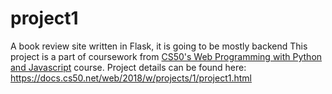 # project1
A book review site written in Flask, it is going to be mostly backend
This project is a part of coursework from [CS50's Web Programming with Python and Javascript](https://www.edx.org/course/cs50s-web-programming-with-python-and-javascript) course.
Project details can be found here:
https://docs.cs50.net/web/2018/w/projects/1/project1.html
